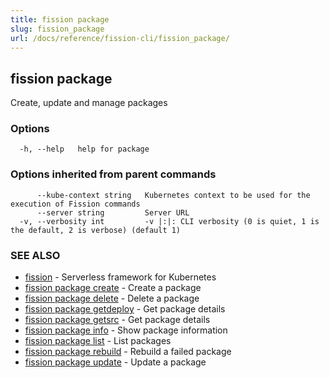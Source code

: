 ```yaml
---
title: fission package
slug: fission_package
url: /docs/reference/fission-cli/fission_package/
---
```

## fission package

Create, update and manage packages

### Options

```
  -h, --help   help for package
```

### Options inherited from parent commands

```
      --kube-context string   Kubernetes context to be used for the execution of Fission commands
      --server string         Server URL
  -v, --verbosity int         -v |:|: CLI verbosity (0 is quiet, 1 is the default, 2 is verbose) (default 1)
```

### SEE ALSO

* [fission](/docs/reference/fission-cli/fission/)	 - Serverless framework for Kubernetes
* [fission package create](/docs/reference/fission-cli/fission_package_create/)	 - Create a package
* [fission package delete](/docs/reference/fission-cli/fission_package_delete/)	 - Delete a package
* [fission package getdeploy](/docs/reference/fission-cli/fission_package_getdeploy/)	 - Get package details
* [fission package getsrc](/docs/reference/fission-cli/fission_package_getsrc/)	 - Get package details
* [fission package info](/docs/reference/fission-cli/fission_package_info/)	 - Show package information
* [fission package list](/docs/reference/fission-cli/fission_package_list/)	 - List packages
* [fission package rebuild](/docs/reference/fission-cli/fission_package_rebuild/)	 - Rebuild a failed package
* [fission package update](/docs/reference/fission-cli/fission_package_update/)	 - Update a package

